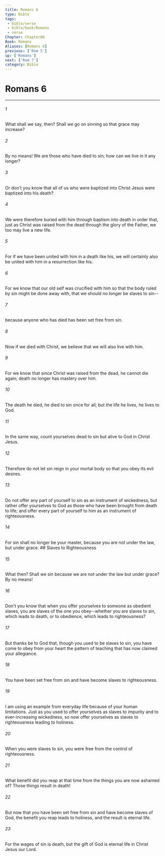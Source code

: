 ```yaml
---
title: Romans 6
type: Bible
tags:
 - bible/verse
 - bible/book/Romans
 - verse
Chapter: Chapter06
Book: Romans
Aliases: [Romans 6]
previous: ['Rom 5']
up: ['Romans']
next: ['Rom 7']
category: Bible
---
```

# Romans 6

***


###### 1 
What shall we say, then? Shall we go on sinning so that grace may increase? 

###### 2 
By no means! We are those who have died to sin; how can we live in it any longer? 

###### 3 
Or don't you know that all of us who were baptized into Christ Jesus were baptized into his death? 

###### 4 
We were therefore buried with him through baptism into death in order that, just as Christ was raised from the dead through the glory of the Father, we too may live a new life. 

###### 5 
For if we have been united with him in a death like his, we will certainly also be united with him in a resurrection like his. 

###### 6 
For we know that our old self was crucified with him so that the body ruled by sin might be done away with, that we should no longer be slaves to sin-- 

###### 7 
because anyone who has died has been set free from sin. 

###### 8 
Now if we died with Christ, we believe that we will also live with him. 

###### 9 
For we know that since Christ was raised from the dead, he cannot die again; death no longer has mastery over him. 

###### 10 
The death he died, he died to sin once for all; but the life he lives, he lives to God. 

###### 11 
In the same way, count yourselves dead to sin but alive to God in Christ Jesus. 

###### 12 
Therefore do not let sin reign in your mortal body so that you obey its evil desires. 

###### 13 
Do not offer any part of yourself to sin as an instrument of wickedness, but rather offer yourselves to God as those who have been brought from death to life; and offer every part of yourself to him as an instrument of righteousness. 

###### 14 
For sin shall no longer be your master, because you are not under the law, but under grace. ## Slaves to Righteousness 

###### 15 
What then? Shall we sin because we are not under the law but under grace? By no means! 

###### 16 
Don't you know that when you offer yourselves to someone as obedient slaves, you are slaves of the one you obey--whether you are slaves to sin, which leads to death, or to obedience, which leads to righteousness? 

###### 17 
But thanks be to God that, though you used to be slaves to sin, you have come to obey from your heart the pattern of teaching that has now claimed your allegiance. 

###### 18 
You have been set free from sin and have become slaves to righteousness. 

###### 19 
I am using an example from everyday life because of your human limitations. Just as you used to offer yourselves as slaves to impurity and to ever-increasing wickedness, so now offer yourselves as slaves to righteousness leading to holiness. 

###### 20 
When you were slaves to sin, you were free from the control of righteousness. 

###### 21 
What benefit did you reap at that time from the things you are now ashamed of? Those things result in death! 

###### 22 
But now that you have been set free from sin and have become slaves of God, the benefit you reap leads to holiness, and the result is eternal life. 

###### 23 
For the wages of sin is death, but the gift of God is eternal life in Christ Jesus our Lord. 
